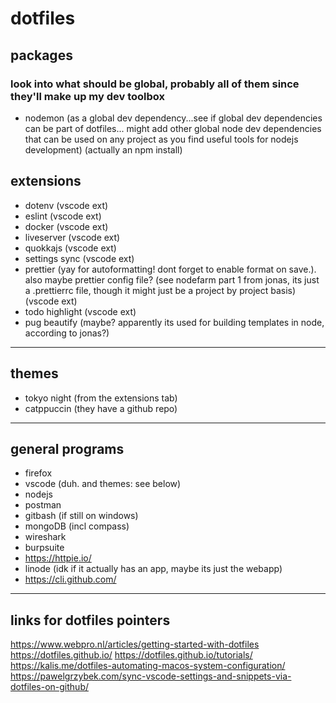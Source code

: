 # dotfiles

## packages

### look into what should be global, probably all of them since they'll make up my dev toolbox

- nodemon (as a global dev dependency...see if global dev dependencies can be part of dotfiles... might add other global node dev dependencies that can be used on any project as you find useful tools for nodejs development) (actually an npm install)

## extensions

- dotenv (vscode ext)
- eslint (vscode ext)
- docker (vscode ext)
- liveserver (vscode ext)
- quokkajs (vscode ext)
- settings sync (vscode ext)
- prettier (yay for autoformatting! dont forget to enable format on save.). also maybe prettier config file? (see nodefarm part 1 from jonas, its just a .prettierrc file, though it might just be a project by project basis) (vscode ext)
- todo highlight (vscode ext)
- pug beautify (maybe? apparently its used for building templates in node, according to jonas?)

---

## themes

- tokyo night (from the extensions tab)
- catppuccin (they have a github repo)

---

## general programs

- firefox
- vscode (duh. and themes: see below)
- nodejs
- postman
- gitbash (if still on windows)
- mongoDB (incl compass)
- wireshark
- burpsuite
- https://httpie.io/
- linode (idk if it actually has an app, maybe its just the webapp)
- https://cli.github.com/

---

## links for dotfiles pointers

https://www.webpro.nl/articles/getting-started-with-dotfiles
https://dotfiles.github.io/
https://dotfiles.github.io/tutorials/
https://kalis.me/dotfiles-automating-macos-system-configuration/
https://pawelgrzybek.com/sync-vscode-settings-and-snippets-via-dotfiles-on-github/
